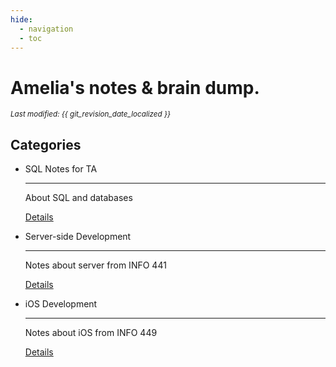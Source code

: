```yaml
---
hide:
  - navigation
  - toc
---
```


# Amelia's notes & brain dump.

<small><i>Last modified: {{ git_revision_date_localized }}</i></small>

## Categories

<div class="grid cards" markdown>

-   SQL Notes for TA

    ---

    About SQL and databases
    
    <a href="/milynotes/SQL/Index" class="details-link">Details</a>

-   Server-side Development

    ---

    Notes about server from INFO 441

    <a href="/milynotes/INFO441/Index" class="details-link">Details</a>

-   iOS Development

    ---

    Notes about iOS from INFO 449

    <a href="/milynotes/INFO449/Index" class="details-link">Details</a>

</div>